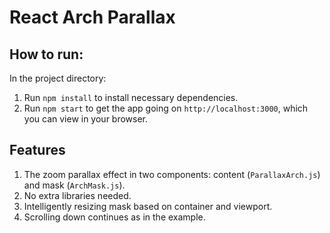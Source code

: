 # React Arch Parallax

## How to run:
In the project directory:
1. Run `npm install` to install necessary dependencies.
2. Run `npm start` to get the app going on `http://localhost:3000`, which you can view in your browser.

## Features
1. The zoom parallax effect in two components: content (`ParallaxArch.js`) and mask (`ArchMask.js`).
2. No extra libraries needed.
3. Intelligently resizing mask based on container and viewport.
4. Scrolling down continues as in the example.